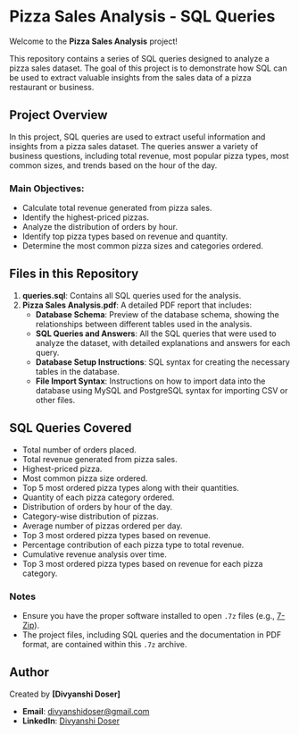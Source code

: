 # Pizza Sales Analysis - SQL Queries

Welcome to the **Pizza Sales Analysis** project!

This repository contains a series of SQL queries designed to analyze a pizza sales dataset. The goal of this project is to demonstrate how SQL can be used to extract valuable insights from the sales data of a pizza restaurant or business.

## Project Overview
In this project, SQL queries are used to extract useful information and insights from a pizza sales dataset. The queries answer a variety of business questions, including total revenue, most popular pizza types, most common sizes, and trends based on the hour of the day. 

### **Main Objectives:**
- Calculate total revenue generated from pizza sales.
- Identify the highest-priced pizzas.
- Analyze the distribution of orders by hour.
- Identify top pizza types based on revenue and quantity.
- Determine the most common pizza sizes and categories ordered.

## Files in this Repository

1. **queries.sql**: Contains all SQL queries used for the analysis.
2. **Pizza Sales Analysis.pdf**: A detailed PDF report that includes:
   - **Database Schema**: Preview of the database schema, showing the relationships between different tables used in the analysis.
   - **SQL Queries and Answers**: All the SQL queries that were used to analyze the dataset, with detailed explanations and answers for each query.
   - **Database Setup Instructions**: SQL syntax for creating the necessary tables in the database.
   - **File Import Syntax**: Instructions on how to import data into the database using MySQL and PostgreSQL syntax for importing CSV or other files.

## SQL Queries Covered

- Total number of orders placed.
- Total revenue generated from pizza sales.
- Highest-priced pizza.
- Most common pizza size ordered.
- Top 5 most ordered pizza types along with their quantities.
- Quantity of each pizza category ordered.
- Distribution of orders by hour of the day.
- Category-wise distribution of pizzas.
- Average number of pizzas ordered per day.
- Top 3 most ordered pizza types based on revenue.
- Percentage contribution of each pizza type to total revenue.
- Cumulative revenue analysis over time.
- Top 3 most ordered pizza types based on revenue for each pizza category.

### Notes
- Ensure you have the proper software installed to open `.7z` files (e.g., [7-Zip](https://www.7-zip.org/)).
- The project files, including SQL queries and the documentation in PDF format, are contained within this `.7z` archive.

  
## Author  
Created by **[Divyanshi Doser]**

- **Email**: divyanshidoser@gmail.com
- **LinkedIn**: [Divyanshi Doser](https://www.linkedin.com/in/divyanshi-doser)

